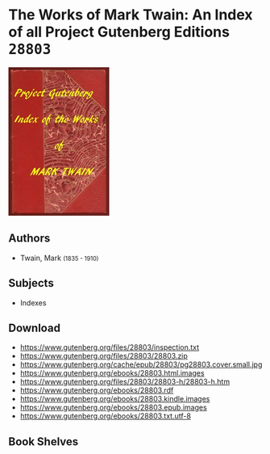 # The Works of Mark Twain: An Index of all Project Gutenberg Editions <kbd>28803</kbd>

![](./cover.medium.jpg "")

## Authors


 - Twain, Mark <small>(1835 - 1910)</small>

## Subjects


 - Indexes

## Download


 - https://www.gutenberg.org/files/28803/inspection.txt
 - https://www.gutenberg.org/files/28803/28803.zip
 - https://www.gutenberg.org/cache/epub/28803/pg28803.cover.small.jpg
 - https://www.gutenberg.org/ebooks/28803.html.images
 - https://www.gutenberg.org/files/28803/28803-h/28803-h.htm
 - https://www.gutenberg.org/ebooks/28803.rdf
 - https://www.gutenberg.org/ebooks/28803.kindle.images
 - https://www.gutenberg.org/ebooks/28803.epub.images
 - https://www.gutenberg.org/ebooks/28803.txt.utf-8

## Book Shelves


